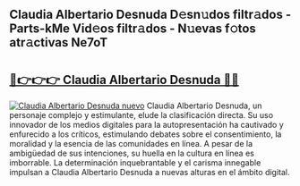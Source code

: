 ## Claudia Albertario Desnuda D𝚎sn𝚞dos filtr𝚊dos - Parts-kMe Vid𝚎os filtr𝚊dos - N𝚞evas f𝚘tos atr𝚊ctivas Ne7oT

# <h2><a href="http://mb3akjm.tromn.icu/?c=Claudia+Albertario+Desnuda">🔗👉👉👉 Claudia Albertario Desnuda 🔗🔗</a></h2>

[![Claudia Albertario Desnuda nuevo](https://i.imgur.com/pEAQMta.gif)](http://mb3akjm.tromn.icu/?c=Claudia+Albertario+Desnuda)
Claudia Albertario Desnuda, un personaje complejo y estimulante, elude la clasificación directa. Su uso innovador de los medios digitales para la autopresentación ha cautivado y enfurecido a los críticos, estimulando debates sobre el consentimiento, la moralidad y la esencia de las comunidades en línea. A pesar de la ambigüedad de sus intenciones, su huella en la cultura en línea es imborrable. La determinación inquebrantable y el carisma innegable impulsan a Claudia Albertario Desnuda a nuevas alturas en el ámbito digital.
